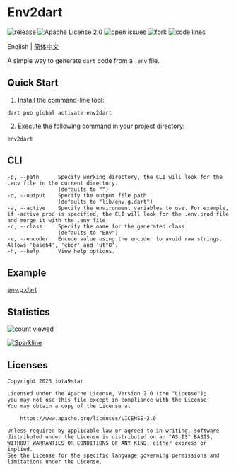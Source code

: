 # Env2dart

![release](https://img.shields.io/github/v/release/fluttercandies/env2dart) ![Apache License 2.0](https://img.shields.io/github/license/fluttercandies/env2dart) ![open issues](https://img.shields.io/github/issues/fluttercandies/env2dart) ![fork](https://img.shields.io/github/forks/fluttercandies/env2dart?style=social) ![code lines](https://img.shields.io/tokei/lines/github/fluttercandies/env2dart)

English | [简体中文](README-ZH.md)

A simple way to generate `dart` code from a `.env` file.

## Quick Start

1. Install the command-line tool:

```shell
dart pub global activate env2dart
```

2. Execute the following command in your project directory:

```shell
env2dart
```

## CLI

```text
-p, --path      Specify working directory, the CLI will look for the .env file in the current directory.
                (defaults to "")
-o, --output    Specify the output file path.
                (defaults to "lib/env.g.dart")
-a, --active    Specify the environment variables to use. For example, if -active prod is specified, the CLI will look for the .env.prod file and merge it with the .env file.
-c, --class     Specify the name for the generated class
                (defaults to "Env")
-e, --encoder   Encode value using the encoder to avoid raw strings. Allows 'base64', 'cbor' and 'utf8'.
-h, --help      View help options.
```

## Example

[env.g.dart](example/env.g.dart)

## Statistics

![count viewed](https://count.getloli.com/get/@fluttercandies:env2dart?theme=rule34)

[![Sparkline](https://stars.medv.io/fluttercandies/env2dart.svg)](https://stars.medv.io/fluttercandies/env2dart)

## Licenses

``` text
Copyright 2023 iota9star

Licensed under the Apache License, Version 2.0 (the "License");
you may not use this file except in compliance with the License.
You may obtain a copy of the License at

    https://www.apache.org/licenses/LICENSE-2.0

Unless required by applicable law or agreed to in writing, software
distributed under the License is distributed on an "AS IS" BASIS,
WITHOUT WARRANTIES OR CONDITIONS OF ANY KIND, either express or implied.
See the License for the specific language governing permissions and
limitations under the License.
```
